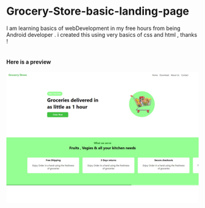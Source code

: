# Grocery-Store-basic-landing-page
I am learning basics of webDevelopment in my free hours from being Android developer . i created this using very basics of css and html , thanks !
<br><br>
<h4>Here is a preview</h4>
<IMG SRC="assets/preview.jpeg" /> 
